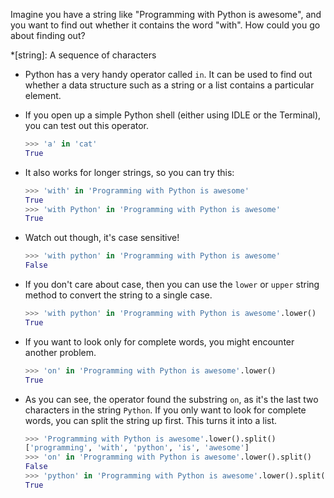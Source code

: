 Imagine you have a string like "Programming with Python is awesome", and you want to find out whether it contains the word "with". How could you go about finding out?

*[string]: A sequence of characters

- Python has a very handy operator called `in`. It can be used to find out whether a data structure such as a string or a list contains a particular element.

- If you open up a simple Python shell (either using IDLE or the Terminal), you can test out this operator.

	```python
	>>> 'a' in 'cat'
	True
	```

- It also works for longer strings, so you can try this:

	```python
	>>> 'with' in 'Programming with Python is awesome'
	True
	>>> 'with Python' in 'Programming with Python is awesome'
	True
	```

- Watch out though, it's case sensitive!

	```python
	>>> 'with python' in 'Programming with Python is awesome'
	False
	```

- If you don't care about case, then you can use the `lower` or `upper` string method to convert the string to a single case.

	```python
	>>> 'with python' in 'Programming with Python is awesome'.lower()
	True
	```

- If you want to look only for complete words, you might encounter another problem.

	```python
	>>> 'on' in 'Programming with Python is awesome'.lower()
	True
	```

- As you can see, the operator found the substring `on`, as it's the last two characters in the string `Python`. If you only want to look for complete words, you can split the string up first. This turns it into a list.

	```python
	>>> 'Programming with Python is awesome'.lower().split()
	['programming', 'with', 'python', 'is', 'awesome']
	>>> 'on' in 'Programming with Python is awesome'.lower().split()
	False
	>>> 'python' in 'Programming with Python is awesome'.lower().split()
	True
	```
